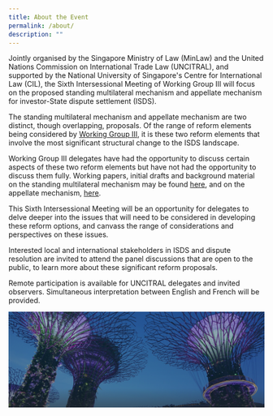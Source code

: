 ```yaml
---
title: About the Event
permalink: /about/
description: ""
---
```

Jointly organised by the Singapore Ministry of Law (MinLaw) and the United Nations Commission on International Trade Law (UNCITRAL), and supported by the National University of Singapore's Centre for International Law (CIL), the Sixth Intersessional Meeting of Working Group III will focus on the proposed standing multilateral mechanism and appellate mechanism for investor-State dispute settlement (ISDS).

The standing multilateral mechanism and appellate mechanism are two distinct, though overlapping, proposals. Of the range of reform elements being considered by [Working Group III](https://uncitral.un.org/en/working_groups/3/investor-state), it is these two reform elements that involve the most significant structural change to the ISDS landscape.

Working Group III delegates have had the opportunity to discuss certain aspects of these two reform elements but have not had the opportunity to discuss them fully. Working papers, initial drafts and background material on the standing multilateral mechanism may be found [here](https://uncitral.un.org/en/multilateralpermanentinvestmentcourt), and on the appellate mechanism, [here](https://uncitral.un.org/en/appellatemechanism).

This Sixth Intersessional Meeting will be an opportunity for delegates to delve deeper into the issues that will need to be considered in developing these reform options, and canvass the range of considerations and perspectives on these issues.

Interested local and international stakeholders in ISDS and dispute resolution are invited to attend the panel discussions that are open to the public, to learn more about these significant reform proposals.

Remote participation is available for UNCITRAL delegates and invited observers. Simultaneous interpretation between English and French will be provided.

![](/images/hero-banner.png)